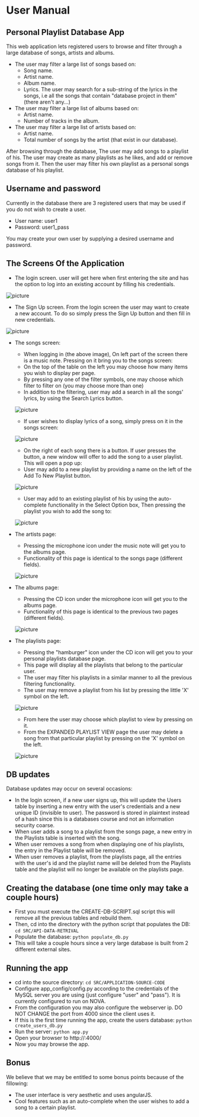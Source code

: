 # User Manual

## Personal Playlist Database App
This web application lets registered users to browse and filter through a large database of songs, artists and albums.
- The user may filter a large list of songs based on:
	- Song name.
	- Artist name.
	- Album name.
	- Lyrics. The user may search for a sub-string of the lyrics in the songs, i.e all the songs that contain "database project in them" (there aren't any...)
- The user may filter a large list of albums based on:
	- Artist name.
	- Number of tracks in the album.
- The user may filter a large list of artists based on:
	- Artist name.
	- Total number of songs by the artist (that exist in our database).

After browsing through the database, The user may add songs to a playlist of his.
The user may create as many playlists as he likes, and add or remove songs from it.
Then the user may filter his own playlist as a personal songs database of his playlist.

## Username and password
Currently in the database there are 3 registered users that may be used if you do not wish to create a user.
- User name: user1
- Password: user1_pass

You may create your own user by supplying a desired username and password.

## The Screens Of the Application
- The login screen. user will get here when first entering the site and has the option to log into an existing account by filling his credentials.

![picture](login.PNG)

- The Sign Up screen. From the login screen the user may want to create a new account. To do so simply press the Sign Up button and then fill in new credentials.

![picture](sign_up.PNG)

- The songs screen:
	- When logging in (the above image), On left part of the screen there is a music note. Pressing on it  bring you to the songs screen:
	- On the top of the table on the left you may choose how many items you wish to display per page.
	- By pressing any one of the filter symbols, one may choose which filter to filter on (you may choose more than one)
	- In addition to the filtering, user may add a search in all the songs' lyrics, by using the Search Lyrics button.
	
	![picture](songs.PNG)
	
	- If user wishes to display lyrics of a song, simply press on it in the songs screen:
	
	![picture](lyrics.PNG)
	
	- On the right of each song there is a button. If user presses the button, a new window will offer to add the song to a user playlist. This will open a pop up:
	- User may add to a new playlist by providing a name on the left of the Add To New Playlist button.
		
	![picture](add_to_playlist.PNG)
		
	- User may add to an existing playlist of his by using the auto-complete functionality in the Select Option box, Then pressing the playlist you wish to add the song to:
		
	![picture](autocomplete.PNG)


- The artists page:
	- Pressing the microphone icon under the music note will get you to the albums page.
	- Functionality of this page is identical to the songs page (different fields).
	
	![picture](artists.PNG)

- The albums page:
	- Pressing the CD icon under the microphone icon will get you to the albums page.
	- Functionality of this page is identical to the previous two pages (different fields).
	
	![picture](albums.PNG)

- The playlists page:
	- Pressing the "hamburger" icon under the CD icon will get you to your personal playlists database page.
	- This page will display all the playlists that belong to the particular user.
	- The user may filter his playlists in a similar manner to all the previous filtering functionality.
	- The user may remove a playlist from his list by pressing the little 'X' symbol on the left.
	
	![picture](playlists.PNG)
	
	- From here the user may choose which playlist to view by pressing on it.
	- From the EXPANDED PLAYLIST VIEW page the user may delete a song from that particular playlist by pressing on the 'X' symbol on the left. 
	
	![picture](playlist_view.PNG)

## DB updates
Database updates may occur on several occasions:
- In the login screen, if a new user signs up, this will update the Users table by inserting a new entry with the user's credentials and a new unique ID (invisible to user). The password is stored in plaintext instead of a hash since this is a databases course and not an information security coarse.
- When user adds a song to a playlist from the songs page, a new entry in the Playlists table is inserted with the song.
- When user removes a song from when displaying one of his playlists, the entry in the Playlist table will be removed.
- When user removes a playlist, from the playlists page, all the entries with the user's id and the playlist name will be deleted from the Playlists table and the playlist will no longer be available on the playlists page.


## Creating the database (one time only may take a couple hours)
- First you must execute the CREATE-DB-SCRIPT.sql script this will remove all the previous tables and rebuild them.
- Then, cd into the directory with the python script that populates the DB: `cd SRC/API-DATA-RETRIVAL`
- Populate the database: `python populate_db.py`
- This will take a couple hours since a very large database is built from 2 different external sites.

## Running the app
- cd into the source directory: `cd SRC/APPLICATION-SOURCE-CODE`
- Configure app_config/config.py according to the credentials of the MySQL server you are using (just configure "user" and "pass"). It is currently configured to run on NOVA.
- From the configuration you may also configure the webserver ip. DO NOT CHANGE the port from 4000 since the client uses it.
- If this is the first time running the app, create the users database: `python create_users_db.py`
- Run the server: `python app.py`
- Open your browser to http://<config url>:4000/
- Now you may browse the app.

## Bonus
We believe that we may be entitled to some bonus points because of the fillowing:
- The user interface is very aesthetic and uses angularJS.
- Cool features such as an auto-complete when the user wishes to add a song to a certain playlist. 
